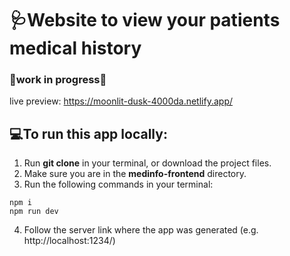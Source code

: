 # :stethoscope:Website to view your patients medical history
### :construction:work in progress:construction:
live preview: https://moonlit-dusk-4000da.netlify.app/

## :computer:To run this app locally:
1. Run **git clone** in your terminal, or download the project files.
2. Make sure you are in the **medinfo-frontend** directory.
3. Run the following commands in your terminal:
```
npm i
npm run dev
```
4. Follow the server link where the app was generated (e.g. http://localhost:1234/)
